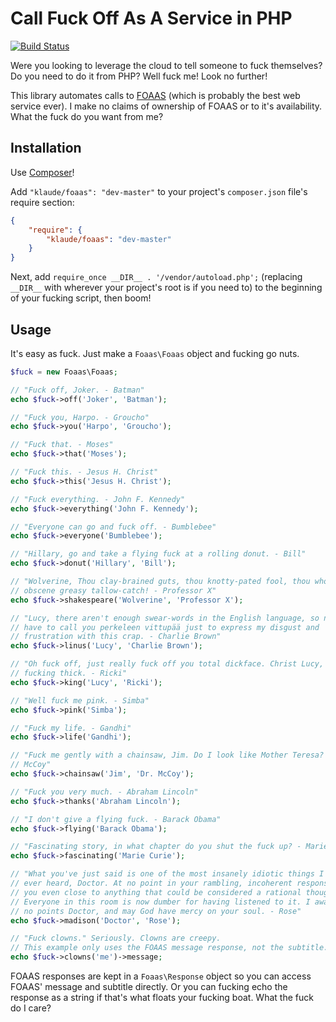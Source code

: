 Call Fuck Off As A Service in PHP
=================================
[![Build Status](https://travis-ci.org/klaude/foaas-php.png)](https://travis-ci.org/klaude/foaas-php)

Were you looking to leverage the cloud to tell someone to fuck themselves? Do you need to do it from PHP? Well fuck me! Look no further!

This library automates calls to [FOAAS](https://foaas.herokuapp.com/) (which is probably the best web service ever). I make no claims of ownership of FOAAS or to it's availability. What the fuck do you want from me?

Installation
------------
Use [Composer](http://getcomposer.org/)!

Add `"klaude/foaas": "dev-master"` to your project's `composer.json` file's require section:

```json
{
    "require": {
        "klaude/foaas": "dev-master"
    }
}
```

Next, add `require_once __DIR__ . '/vendor/autoload.php';` (replacing `__DIR__` with wherever your project's root is if you need to) to the beginning of your fucking script, then boom!

Usage
-----
It's easy as fuck. Just make a `Foaas\Foaas` object and fucking go nuts.

```php
$fuck = new Foaas\Foaas;

// "Fuck off, Joker. - Batman"
echo $fuck->off('Joker', 'Batman');

// "Fuck you, Harpo. - Groucho"
echo $fuck->you('Harpo', 'Groucho');

// "Fuck that. - Moses"
echo $fuck->that('Moses');

// "Fuck this. - Jesus H. Christ"
echo $fuck->this('Jesus H. Christ');

// "Fuck everything. - John F. Kennedy"
echo $fuck->everything('John F. Kennedy');

// "Everyone can go and fuck off. - Bumblebee"
echo $fuck->everyone('Bumblebee');

// "Hillary, go and take a flying fuck at a rolling donut. - Bill"
echo $fuck->donut('Hillary', 'Bill');

// "Wolverine, Thou clay-brained guts, thou knotty-pated fool, thou whoreson
// obscene greasy tallow-catch! - Professor X"
echo $fuck->shakespeare('Wolverine', 'Professor X');

// "Lucy, there aren't enough swear-words in the English language, so now I'll
// have to call you perkeleen vittupää just to express my disgust and
// frustration with this crap. - Charlie Brown"
echo $fuck->linus('Lucy', 'Charlie Brown');

// "Oh fuck off, just really fuck off you total dickface. Christ Lucy, you are
// fucking thick. - Ricki"
echo $fuck->king('Lucy', 'Ricki');

// "Well fuck me pink. - Simba"
echo $fuck->pink('Simba');

// "Fuck my life. - Gandhi"
echo $fuck->life('Gandhi');

// "Fuck me gently with a chainsaw, Jim. Do I look like Mother Teresa? - Dr.
// McCoy"
echo $fuck->chainsaw('Jim', 'Dr. McCoy');

// "Fuck you very much. - Abraham Lincoln"
echo $fuck->thanks('Abraham Lincoln');

// "I don't give a flying fuck. - Barack Obama"
echo $fuck->flying('Barack Obama');

// "Fascinating story, in what chapter do you shut the fuck up? - Marie Curie"
echo $fuck->fascinating('Marie Curie');

// "What you've just said is one of the most insanely idiotic things I have
// ever heard, Doctor. At no point in your rambling, incoherent response were
// you even close to anything that could be considered a rational thought.
// Everyone in this room is now dumber for having listened to it. I award you
// no points Doctor, and may God have mercy on your soul. - Rose"
echo $fuck->madison('Doctor', 'Rose');

// "Fuck clowns." Seriously. Clowns are creepy.
// This example only uses the FOAAS message response, not the subtitle.
echo $fuck->clowns('me')->message;
```

FOAAS responses are kept in a `Foaas\Response` object so you can access FOAAS' message and subtitle directly. Or you can fucking echo the response as a string if that's what floats your fucking boat. What the fuck do I care?
